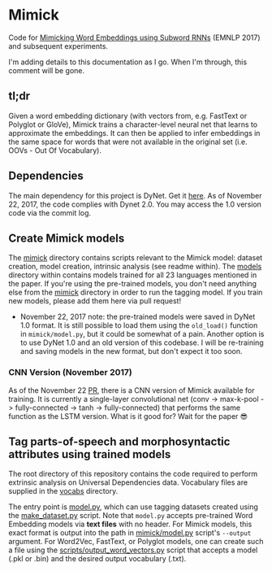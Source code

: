 # Mimick
Code for [Mimicking Word Embeddings using Subword RNNs](https://arxiv.org/abs/1707.06961) (EMNLP 2017) and subsequent experiments.

I'm adding details to this documentation as I go. When I'm through, this comment will be gone.

## tl;dr
Given a word embedding dictionary (with vectors from, e.g. FastText or Polyglot or GloVe), Mimick trains a character-level neural net that learns to approximate the embeddings. It can then be applied to infer embeddings in the same space for words that were not available in the original set (i.e. OOVs - Out Of Vocabulary).

## Dependencies
The main dependency for this project is DyNet. Get it [here](http://dynet.readthedocs.io/en/latest/python.html). As of November 22, 2017, the code complies with Dynet 2.0. You may access the 1.0 version code via the commit log.

## Create Mimick models
The [mimick](mimick) directory contains scripts relevant to the Mimick model: dataset creation, model creation, intrinsic analysis (see readme within). The [models](mimick/models) directory within contains models trained for all 23 languages mentioned in the paper. If you're using the pre-trained models, you don't need anything else from the [mimick](mimick) directory in order to run the tagging model. If you train new models, please add them here via pull request!

* November 22, 2017 note: the pre-trained models were saved in DyNet 1.0 format. It is still possible to load them using the `old_load()` function in `mimick/model.py`, but it could be somewhat of a pain. Another option is to use DyNet 1.0 and an old version of this codebase.
I will be re-training and saving models in the new format, but don't expect it too soon.

### CNN Version (November 2017)

As of the November 22 [PR](https://github.com/yuvalpinter/Mimick/pull/2), there is a CNN version of Mimick available for training. It is currently a single-layer convolutional net (conv -> max-k-pool -> fully-connected -> tanh -> fully-connected) that performs the same function as the LSTM version. What is it good for? Wait for the paper 😎

## Tag parts-of-speech and morphosyntactic attributes using trained models
The root directory of this repository contains the code required to perform extrinsic analysis on Universal Dependencies data. Vocabulary files are supplied in the [vocabs](vocabs) directory.

The entry point is [model.py](model.py), which can use tagging datasets created using the [make_dataset.py](make_dataset.py) script.
Note that `model.py` accepts pre-trained Word Embedding models via **text files** with no header. For Mimick models, this exact format is output into the path in [mimick/model.py](mimick/model.py) script's `--output` argument. For Word2Vec, FastText, or Polyglot models, one can create such a file using the [scripts/output_word_vectors.py](scripts/output_word_vectors.py) script that accepts a model (.pkl or .bin) and the desired output vocabulary (.txt).
